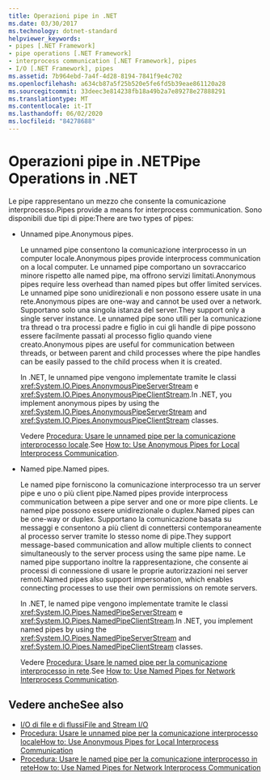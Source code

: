 ```yaml
---
title: Operazioni pipe in .NET
ms.date: 03/30/2017
ms.technology: dotnet-standard
helpviewer_keywords:
- pipes [.NET Framework]
- pipe operations [.NET Framework]
- interprocess communication [.NET Framework], pipes
- I/O [.NET Framework], pipes
ms.assetid: 7b964ebd-7a4f-4d28-8194-7841f9e4c702
ms.openlocfilehash: a634cb87a5f25b520e5fe6fd5b39eae861120a28
ms.sourcegitcommit: 33deec3e814238fb18a49b2a7e89278e27888291
ms.translationtype: MT
ms.contentlocale: it-IT
ms.lasthandoff: 06/02/2020
ms.locfileid: "84278688"
---
```

# <a name="pipe-operations-in-net"></a><span data-ttu-id="6693f-102">Operazioni pipe in .NET</span><span class="sxs-lookup"><span data-stu-id="6693f-102">Pipe Operations in .NET</span></span>
<span data-ttu-id="6693f-103">Le pipe rappresentano un mezzo che consente la comunicazione interprocesso.</span><span class="sxs-lookup"><span data-stu-id="6693f-103">Pipes provide a means for interprocess communication.</span></span> <span data-ttu-id="6693f-104">Sono disponibili due tipi di pipe:</span><span class="sxs-lookup"><span data-stu-id="6693f-104">There are two types of pipes:</span></span>  
  
- <span data-ttu-id="6693f-105">Unnamed pipe.</span><span class="sxs-lookup"><span data-stu-id="6693f-105">Anonymous pipes.</span></span>  
  
     <span data-ttu-id="6693f-106">Le unnamed pipe consentono la comunicazione interprocesso in un computer locale.</span><span class="sxs-lookup"><span data-stu-id="6693f-106">Anonymous pipes provide interprocess communication on a local computer.</span></span> <span data-ttu-id="6693f-107">Le unnamed pipe comportano un sovraccarico minore rispetto alle named pipe, ma offrono servizi limitati.</span><span class="sxs-lookup"><span data-stu-id="6693f-107">Anonymous pipes require less overhead than named pipes but offer limited services.</span></span> <span data-ttu-id="6693f-108">Le unnamed pipe sono unidirezionali e non possono essere usate in una rete.</span><span class="sxs-lookup"><span data-stu-id="6693f-108">Anonymous pipes are one-way and cannot be used over a network.</span></span> <span data-ttu-id="6693f-109">Supportano solo una singola istanza del server.</span><span class="sxs-lookup"><span data-stu-id="6693f-109">They support only a single server instance.</span></span> <span data-ttu-id="6693f-110">Le unnamed pipe sono utili per la comunicazione tra thread o tra processi padre e figlio in cui gli handle di pipe possono essere facilmente passati al processo figlio quando viene creato.</span><span class="sxs-lookup"><span data-stu-id="6693f-110">Anonymous pipes are useful for communication between threads, or between parent and child processes where the pipe handles can be easily passed to the child process when it is created.</span></span>  
  
     <span data-ttu-id="6693f-111">In .NET, le unnamed pipe vengono implementate tramite le classi <xref:System.IO.Pipes.AnonymousPipeServerStream> e <xref:System.IO.Pipes.AnonymousPipeClientStream>.</span><span class="sxs-lookup"><span data-stu-id="6693f-111">In .NET, you implement anonymous pipes by using the <xref:System.IO.Pipes.AnonymousPipeServerStream> and <xref:System.IO.Pipes.AnonymousPipeClientStream> classes.</span></span>  
  
     <span data-ttu-id="6693f-112">Vedere [Procedura: Usare le unnamed pipe per la comunicazione interprocesso locale](how-to-use-anonymous-pipes-for-local-interprocess-communication.md).</span><span class="sxs-lookup"><span data-stu-id="6693f-112">See [How to: Use Anonymous Pipes for Local Interprocess Communication](how-to-use-anonymous-pipes-for-local-interprocess-communication.md).</span></span>  
  
- <span data-ttu-id="6693f-113">Named pipe.</span><span class="sxs-lookup"><span data-stu-id="6693f-113">Named pipes.</span></span>  
  
     <span data-ttu-id="6693f-114">Le named pipe forniscono la comunicazione interprocesso tra un server pipe e uno o più client pipe.</span><span class="sxs-lookup"><span data-stu-id="6693f-114">Named pipes provide interprocess communication between a pipe server and one or more pipe clients.</span></span> <span data-ttu-id="6693f-115">Le named pipe possono essere unidirezionale o duplex.</span><span class="sxs-lookup"><span data-stu-id="6693f-115">Named pipes can be one-way or duplex.</span></span> <span data-ttu-id="6693f-116">Supportano la comunicazione basata su messaggi e consentono a più client di connettersi contemporaneamente al processo server tramite lo stesso nome di pipe.</span><span class="sxs-lookup"><span data-stu-id="6693f-116">They support message-based communication and allow multiple clients to connect simultaneously to the server process using the same pipe name.</span></span> <span data-ttu-id="6693f-117">Le named pipe supportano inoltre la rappresentazione, che consente ai processi di connessione di usare le proprie autorizzazioni nei server remoti.</span><span class="sxs-lookup"><span data-stu-id="6693f-117">Named pipes also support impersonation, which enables connecting processes to use their own permissions on remote servers.</span></span>  
  
     <span data-ttu-id="6693f-118">In .NET, le named pipe vengono implementate tramite le classi <xref:System.IO.Pipes.NamedPipeServerStream> e <xref:System.IO.Pipes.NamedPipeClientStream>.</span><span class="sxs-lookup"><span data-stu-id="6693f-118">In .NET, you implement named pipes by using the <xref:System.IO.Pipes.NamedPipeServerStream> and <xref:System.IO.Pipes.NamedPipeClientStream> classes.</span></span>  
  
     <span data-ttu-id="6693f-119">Vedere [Procedura: Usare le named pipe per la comunicazione interprocesso in rete](how-to-use-named-pipes-for-network-interprocess-communication.md).</span><span class="sxs-lookup"><span data-stu-id="6693f-119">See [How to: Use Named Pipes for Network Interprocess Communication](how-to-use-named-pipes-for-network-interprocess-communication.md).</span></span>  
  
## <a name="see-also"></a><span data-ttu-id="6693f-120">Vedere anche</span><span class="sxs-lookup"><span data-stu-id="6693f-120">See also</span></span>

- [<span data-ttu-id="6693f-121">I/O di file e di flussi</span><span class="sxs-lookup"><span data-stu-id="6693f-121">File and Stream I/O</span></span>](index.md)
- [<span data-ttu-id="6693f-122">Procedura: Usare le unnamed pipe per la comunicazione interprocesso locale</span><span class="sxs-lookup"><span data-stu-id="6693f-122">How to: Use Anonymous Pipes for Local Interprocess Communication</span></span>](how-to-use-anonymous-pipes-for-local-interprocess-communication.md)
- [<span data-ttu-id="6693f-123">Procedura: Usare le named pipe per la comunicazione interprocesso in rete</span><span class="sxs-lookup"><span data-stu-id="6693f-123">How to: Use Named Pipes for Network Interprocess Communication</span></span>](how-to-use-named-pipes-for-network-interprocess-communication.md)
